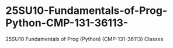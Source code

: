 # 25SU10-Fundamentals-of-Prog-Python-CMP-131-36113-
25SU10 Fundamentals of Prog (Python) (CMP-131-36113) Classes
